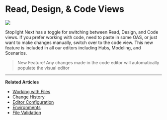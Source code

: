 # Read, Design, & Code Views

![](../../assets/gifs/editor-visual-toggle.gif)

Stoplight Next has a toggle for switching between Read, Design, and Code views. If you prefer working with code, need to paste in some OAS, or just want to make changes manually, switch over to the code view.  This new feature is included in all our editors including Hubs, Modeling, and Scenarios. 

>New Feature! Any changes made in the code editor will automatically populate the visual editor

---
**Related Articles**
- [Working with Files](/platform/editor-basics/working-with-files)
- [Change History](/platform/editor-basics/change-history)
- [Editor Configuration](/platform/editor-basics/editor-configuration)
- [Environments](/platform/editor-basics/environments)
- [File Validation](/platform/editor-basics/file-validation)
